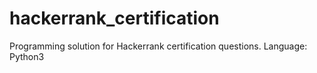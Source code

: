 # hackerrank_certification
Programming solution for Hackerrank certification questions. Language: Python3
